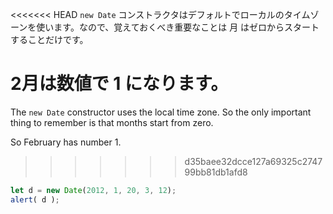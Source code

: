 <<<<<<< HEAD
`new Date` コンストラクタはデフォルトでローカルのタイムゾーンを使います。なので、覚えておくべき重要なことは 月 はゼロからスタートすることだけです。

2月は数値で 1 になります。
=======
The `new Date` constructor uses the local time zone. So the only important thing to remember is that months start from zero.

So February has number 1.
>>>>>>> d35baee32dcce127a69325c274799bb81db1afd8

```js run
let d = new Date(2012, 1, 20, 3, 12);
alert( d );
```
